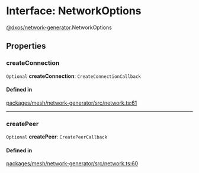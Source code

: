 # Interface: NetworkOptions

[@dxos/network-generator](../modules/dxos_network_generator.md).NetworkOptions

## Properties

### createConnection

 `Optional` **createConnection**: `CreateConnectionCallback`

#### Defined in

[packages/mesh/network-generator/src/network.ts:61](https://github.com/dxos/dxos/blob/main/packages/mesh/network-generator/src/network.ts#L61)

___

### createPeer

 `Optional` **createPeer**: `CreatePeerCallback`

#### Defined in

[packages/mesh/network-generator/src/network.ts:60](https://github.com/dxos/dxos/blob/main/packages/mesh/network-generator/src/network.ts#L60)
